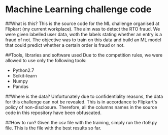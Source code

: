 # Machine Learning challenge code

##What is this?
This is the source code for the ML challenge organised at Flipkart (my current workplace). The aim was to detect the RTO fraud.
We were given labelled user data, woth the labels stating whether an entry is a fraud of not. The objective was to train on this data and build an ML model that could predict whether a certain order is fraud or not.

##Tools, libraries and software used
Due to the competition rules, we were allowed to use only the following tools:
* Python2.7
* Scikit-learn
* Numpy
* Pandas

##Where is the data?
Unfortunately due to confidentiality reasons, the data for this challenge can not be revealed. This is in accordance to Flipkart's policy of non-disclosure.
Therefore, all the columns names in the source code in this repository have been obfuscated.

##How to run?
Given the csv file with the training, simply run the rto9.py file. This is the file with the best results so far.
